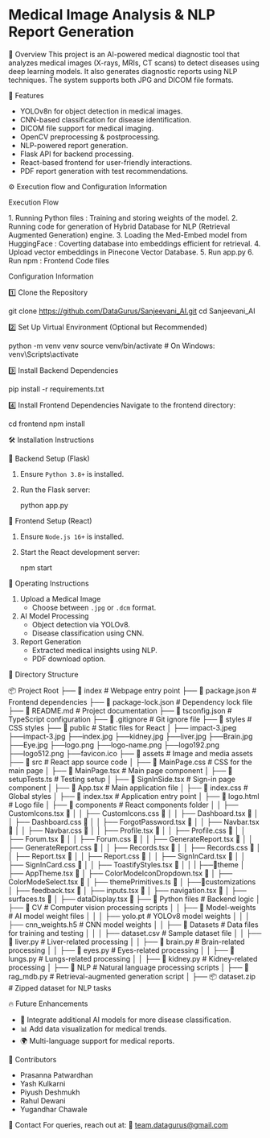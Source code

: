# Medical Image Analysis & NLP Report Generation

📌 Overview
This project is an AI-powered medical diagnostic tool that analyzes medical images (X-rays, MRIs, CT scans) to detect diseases using deep learning models. It also generates diagnostic reports using NLP techniques. The system supports both JPG and DICOM file formats.

🚀 Features

- YOLOv8n for object detection in medical images.
- CNN-based classification for disease identification.
- DICOM file support for medical imaging.
- OpenCV preprocessing & postprocessing.
- NLP-powered report generation.
- Flask API for backend processing.
- React-based frontend for user-friendly interactions.
- PDF report generation with test recommendations.

 ⚙️ Execution flow and Configuration Information

 Execution Flow

 1️. Running Python files : Training and storing weights of the model.
 2. Running code for generation  of Hybrid Database for NLP (Retrieval Augmented Generation) engine.
 3. Loading the Med-Embed model from HuggingFace : Coverting database into embeddings efficient for retrieval.
 4. Upload vector embeddings in Pinecone Vector Database.
 5. Run app.py
 6. Run npm : Frontend Code files

 Configuration Information

 1️⃣ Clone the Repository

git clone https://github.com/DataGurus/Sanjeevani_AI.git
cd Sanjeevani_AI

 2️⃣ Set Up Virtual Environment (Optional but Recommended)

python -m venv venv
source venv/bin/activate  # On Windows: venv\Scripts\activate

 3️⃣ Install Backend Dependencies

pip install -r requirements.txt

 4️⃣ Install Frontend Dependencies
Navigate to the frontend directory:

cd frontend
npm install

 🛠 Installation Instructions

 🔹 Backend Setup (Flask)

1. Ensure `Python 3.8+` is installed.
2. Run the Flask server:

   python app.py

 🔹 Frontend Setup (React)

1. Ensure `Node.js 16+` is installed.
2. Start the React development server:

   npm start

 🚀 Operating Instructions

1. Upload a Medical Image
   - Choose between `.jpg` or `.dcm` format.
2. AI Model Processing
   - Object detection via YOLOv8.
   - Disease classification using CNN.
3. Report Generation
   - Extracted medical insights using NLP.
   - PDF download option.

 📂 Directory Structure

📦 Project Root
├── 📄 index                  # Webpage entry point
├── 📄 package.json           # Frontend dependencies
├── 📄 package-lock.json      # Dependency lock file
├── 📄 README.md              # Project documentation
├── 📄 tsconfig.json          # TypeScript configuration
├── 📄 .gitignore             # Git ignore file
├── 📄 styles                 # CSS styles
├── 📁 public                 # Static files for React
│	  ├── impact-3.jpeg
     ├──impact-3.jpg
     ├──index.jpg
     ├──kidney.jpg
     ├──liver.jpg
     ├──Brain.jpg
     ├──Eye.jpg
     ├──logo.png
     ├──logo-name.png
     ├──logo192.png
     ├──logo512.png
     ├──favicon.ico
├── 📁 assets                 # Image and media assets
├── 📁 src                    # React app source code
│   ├── 📄 MainPage.css        # CSS for the main page
│   ├── 📄 MainPage.tsx        # Main page component
│   ├── 📄 setupTests.ts       # Testing setup
│   ├── 📄 SignInSide.tsx      # Sign-in page component
│   ├── 📄 App.tsx            # Main application file
│   ├── 📄 index.css          # Global styles
│   ├── 📄 index.tsx          # Application entry point
│   ├── 📄 logo.html          # Logo file
│   ├── 📁 components         # React components folder
│   │   ├── CustomIcons.tsx 📄
│   │   ├── CustomIcons.css 🎨
│   │   ├── Dashboard.tsx 📄
│   │   ├── Dashboard.css 🎨
│   │   ├── ForgotPassword.tsx 📄
│   │   ├── Navbar.tsx 📄
│   │   ├── Navbar.css 🎨
│   │   ├── Profile.tsx 📄
│   │   ├── Profile.css 🎨
│   │   ├── Forum.tsx 📄
│   │   ├── Forum.css 🎨
│   │   ├── GenerateReport.tsx 📄
│   │   ├── GenerateReport.css 🎨
│   │   ├── Records.tsx 📄
│   │   ├── Records.css 🎨
│   │   ├── Report.tsx 📄
│   │   ├── Report.css 🎨
│   │   ├── SignInCard.tsx 📄
│   │   ├── SignInCard.css 🎨
│   │   ├── ToastifyStyles.tsx 📄
│   │
|   ├──📁theme
│   	├── AppTheme.tsx 📄
│   	├── ColorModeIconDropdown.tsx 📄
│   	├── ColorModeSelect.tsx 📄
│   	├── themePrimitives.ts 📜
│   ├──📁customizations
│       ├── feedback.tsx 📄
│       ├── inputs.tsx 📄
│       ├── navigation.tsx 📄
│       ├── surfaces.ts 📜
│       ├── dataDisplay.tsx 📄
├── 📁 Python files           # Backend logic
│   ├── 📁 CV                 # Computer vision processing scripts
│   │   ├── 📁 Model-weights  # AI model weight files
│   │   │   ├── yolo.pt       # YOLOv8 model weights
│   │   │   ├── cnn_weights.h5 # CNN model weights
│   │   ├── 📁 Datasets       # Data files for training and testing
│   │   │   ├── dataset.csv   # Sample dataset file
│   │   ├── 📄 liver.py       # Liver-related processing
│   │   ├── 📄 brain.py       # Brain-related processing
│   │   ├── 📄 eyes.py        # Eyes-related processing
│   │   ├── 📄 lungs.py       # Lungs-related processing
│   │   ├── 📄 kidney.py      # Kidney-related processing
│   ├── 📁 NLP                # Natural language processing scripts
│       ├── 📄 rag_mdb.py     # Retrieval-augmented generation script
│       ├── 📦 dataset.zip    # Zipped dataset for NLP tasks

 🔥 Future Enhancements

- 🏥 Integrate additional AI models for more disease classification.
- 📊 Add data visualization for medical trends.
- 🌍 Multi-language support for medical reports.

 🤝 Contributors

- Prasanna Patwardhan
- Yash Kulkarni
- Piyush Deshmukh
- Rahul Dewani
- Yugandhar Chawale

 📧 Contact
For queries, reach out at:
📩 team.datagurus@gmail.com
